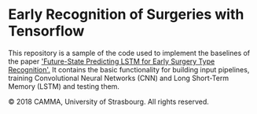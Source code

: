 # Early Recognition of Surgeries with Tensorflow

This repository is a sample of the code used to implement the baselines of the paper ['Future-State Predicting LSTM for Early Surgery Type Recognition'.](https://arxiv.org/abs/1811.11727)
It contains the basic functionality for building input pipelines, training Convolutional Neural Networks (CNN) and Long Short-Term Memory (LSTM) and testing them.

 <div class="footer">
        &copy; 2018 CAMMA, University of Strasbourg. All rights reserved.
 </div>
